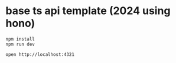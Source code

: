 # base ts api template (2024 using hono)

```
npm install
npm run dev
```

```
open http://localhost:4321
```
